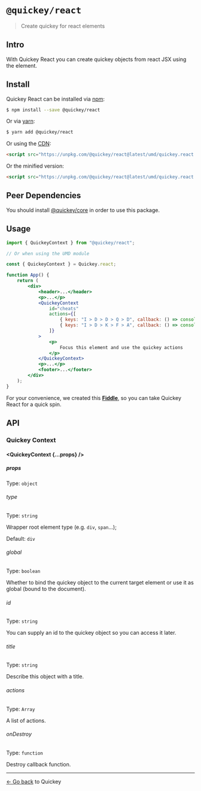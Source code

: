 # `@quickey/react`

> Create quickey for react elements

## Intro

With Quickey React you can create quickey objects from react JSX using the <QuickeyContext /> element.

## Install

Quickey React can be installed via [npm](https://www.npmjs.com):
```sh
$ npm install --save @quickey/react
```

Or via [yarn](https://yarnpkg.com):
```sh
$ yarn add @quickey/react
```

Or using the [CDN](https://unpkg.com):

```html
<script src="https://unpkg.com/@quickey/react@latest/umd/quickey.react.js"></script>
```
Or the minified version:
```html
<script src="https://unpkg.com/@quickey/react@latest/umd/quickey.react.min.js"></script>
```

## Peer Dependencies

You should install [@quickey/core](../core) in order to use this package.

## Usage

```jsx
import { QuickeyContext } from "@quickey/react";

// Or when using the UMD module

const { QuickeyContext } = Quickey.react;

function App() {
    return (
        <div>
            <header>...</header>
            <p>...</p>
            <QuickeyContext
                id="cheats"
                actions={[
                    { keys: "I > D > D > Q > D", callback: () => console.log("GOD Mode!") },
                    { keys: "I > D > K > F > A", callback: () => console.log("Full Inventory!") }
                ]}
            >
                <p>
                    Focus this element and use the quickey actions
                </p>
            </QuickeyContext>
            <p>...</p>
            <footer>...</footer>
        </div>
    );
}
```

For your convenience, we created this [**Fiddle**](http://jsfiddle.net/udidu/53boL7um/30/), so you can take Quickey React for a quick spin.


## API

### Quickey Context

#### <QuickeyContext {...props} />

##### props

Type: `object`

###### type

Type: `string`

Wrapper root element type (e.g. `div`, `span`...);

Default: `div`

###### global

Type: `boolean`

Whether to bind the quickey object to the current target element or use it as global (bound to the document).

###### id

Type: `string`

You can supply an id to the quickey object so you can access it later.

###### title

Type: `string`

Describe this object with a title.

###### actions

Type: `Array`

A list of actions.

###### onDestroy

Type: `function`

Destroy callback function.

---
[&larr; Go back](/README.md) to Quickey